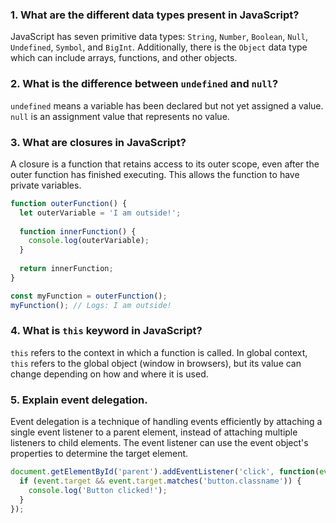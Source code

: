 ### 1. What are the different data types present in JavaScript?
JavaScript has seven primitive data types: `String`, `Number`, `Boolean`, `Null`, `Undefined`, `Symbol`, and `BigInt`. Additionally, there is the `Object` data type which can include arrays, functions, and other objects.
### 2. What is the difference between `undefined` and `null`?
`undefined` means a variable has been declared but not yet assigned a value. `null` is an assignment value that represents no value.

### 3. What are closures in JavaScript?
A closure is a function that retains access to its outer scope, even after the outer function has finished executing. This allows the function to have private variables.
```javascript
function outerFunction() {
  let outerVariable = 'I am outside!';
  
  function innerFunction() {
    console.log(outerVariable);
  }
  
  return innerFunction;
}

const myFunction = outerFunction();
myFunction(); // Logs: I am outside!

```
### 4. What is `this` keyword in JavaScript?
`this` refers to the context in which a function is called. In global context, `this` refers to the global object (window in browsers), but its value can change depending on how and where it is used.

### 5. Explain event delegation.
Event delegation is a technique of handling events efficiently by attaching a single event listener to a parent element, instead of attaching multiple listeners to child elements. The event listener can use the event object's properties to determine the target element.
```javascript
document.getElementById('parent').addEventListener('click', function(event) {
  if (event.target && event.target.matches('button.classname')) {
    console.log('Button clicked!');
  }
});
```